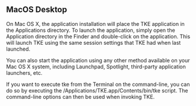 ## MacOS Desktop

On Mac OS X, the application installation will place the TKE application in the Applications directory.  To launch the application, simply open the Application directory in the Finder and double-click on the application.  This will launch TKE using the same session settings that TKE had when last launched.

You can also start the application using any other method available on your Mac OS X system, including Launchpad, Spotlight, third-party application launchers, etc.

If you want to execute tke from the Terminal on the command-line, you can do so by executing the /Applications/TKE.app/Contents/bin/tke script.  The command-line options can then be used when invoking TKE.
